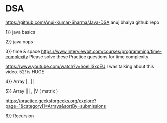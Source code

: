# DSA

https://github.com/Anuj-Kumar-Sharma/Java-DSA   anuj bhaiya github repo

1}} java basics

2}} java oops 

3}} time & space 
https://www.interviewbit.com/courses/programming/time-complexity  Please solve these Practice questions for time complexity

https://www.youtube.com/watch?v=hoeIllSxpEU     I was talking about this video. 52! is HUGE

4}} Array | ,  ||  

5}} Array ||| , |V ( matrix )

https://practice.geeksforgeeks.org/explore?page=1&category[]=Arrays&sortBy=submissions

6}} Recursion
